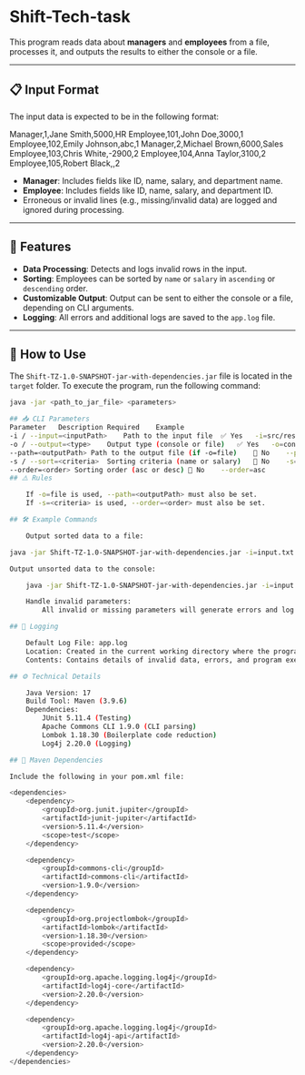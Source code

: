 # Shift-Tech-task

This program reads data about **managers** and **employees** from a file, processes it, and outputs the results to either the console or a file.

---

## 📋 Input Format

The input data is expected to be in the following format:

Manager,1,Jane Smith,5000,HR Employee,101,John Doe,3000,1 Employee,102,Emily Johnson,abc,1 Manager,2,Michael Brown,6000,Sales Employee,103,Chris White,-2900,2 Employee,104,Anna Taylor,3100,2 Employee,105,Robert Black,,2


- **Manager**: Includes fields like ID, name, salary, and department name.
- **Employee**: Includes fields like ID, name, salary, and department ID.
- Erroneous or invalid lines (e.g., missing/invalid data) are logged and ignored during processing.

---

## 🚀 Features

- **Data Processing**: Detects and logs invalid rows in the input.
- **Sorting**: Employees can be sorted by `name` or `salary` in `ascending` or `descending` order.
- **Customizable Output**: Output can be sent to either the console or a file, depending on CLI arguments.
- **Logging**: All errors and additional logs are saved to the `app.log` file.

---

## 🔧 How to Use

The `Shift-TZ-1.0-SNAPSHOT-jar-with-dependencies.jar` file is located in the `target` folder. To execute the program, run the following command:

```bash
java -jar <path_to_jar_file> <parameters>

## 📥 CLI Parameters
Parameter	Description	Required	Example
-i / --input=<inputPath>	Path to the input file	✅ Yes	-i=src/resources/input.txt
-o / --output=<type>	Output type (console or file)	✅ Yes	-o=console
--path=<outputPath>	Path to the output file (if -o=file)	🚫 No	--path=src/resources/output.txt
-s / --sort=<criteria>	Sorting criteria (name or salary)	🚫 No	-s=name
--order=<order>	Sorting order (asc or desc)	🚫 No	--order=asc
## ⚠️ Rules

    If -o=file is used, --path=<outputPath> must also be set.
    If -s=<criteria> is used, --order=<order> must also be set.

## 🛠 Example Commands

    Output sorted data to a file:

java -jar Shift-TZ-1.0-SNAPSHOT-jar-with-dependencies.jar -i=input.txt -o=file --path=output.txt -s=name --order=desc

Output unsorted data to the console:

    java -jar Shift-TZ-1.0-SNAPSHOT-jar-with-dependencies.jar -i=input.txt -o=console

    Handle invalid parameters:
        All invalid or missing parameters will generate errors and log them in the app.log file.

## 📝 Logging

    Default Log File: app.log
    Location: Created in the current working directory where the program is executed.
    Contents: Contains details of invalid data, errors, and program execution logs.

## ⚙️ Technical Details

    Java Version: 17
    Build Tool: Maven (3.9.6)
    Dependencies:
        JUnit 5.11.4 (Testing)
        Apache Commons CLI 1.9.0 (CLI parsing)
        Lombok 1.18.30 (Boilerplate code reduction)
        Log4j 2.20.0 (Logging)

## 🔗 Maven Dependencies

Include the following in your pom.xml file:

<dependencies>
    <dependency>
        <groupId>org.junit.jupiter</groupId>
        <artifactId>junit-jupiter</artifactId>
        <version>5.11.4</version>
        <scope>test</scope>
    </dependency>

    <dependency>
        <groupId>commons-cli</groupId>
        <artifactId>commons-cli</artifactId>
        <version>1.9.0</version>
    </dependency>

    <dependency>
        <groupId>org.projectlombok</groupId>
        <artifactId>lombok</artifactId>
        <version>1.18.30</version>
        <scope>provided</scope>
    </dependency>

    <dependency>
        <groupId>org.apache.logging.log4j</groupId>
        <artifactId>log4j-core</artifactId>
        <version>2.20.0</version>
    </dependency>

    <dependency>
        <groupId>org.apache.logging.log4j</groupId>
        <artifactId>log4j-api</artifactId>
        <version>2.20.0</version>
    </dependency>
</dependencies>
